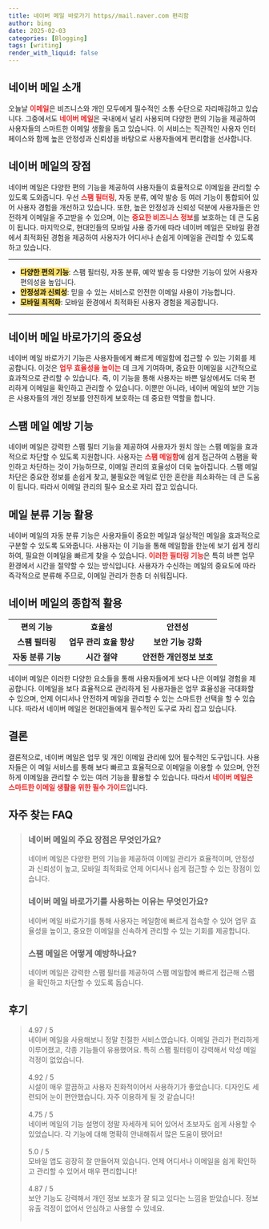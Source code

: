 ```yaml
---
title: 네이버 메일 바로가기 https//mail.naver.com 편리함
author: bing
date: 2025-02-03
categories: [Blogging]
tags: [writing]
render_with_liquid: false
---
```



<h2 id='네이버 메일 소개'>네이버 메일 소개</h2>

<p>오늘날 <b><span style="color: #ee2323;">이메일</span></b>은 비즈니스와 개인 모두에게 필수적인 소통 수단으로 자리매김하고 있습니다. 그중에서도 <b><span style="color: #ee2323;">네이버 메일</span></b>은 국내에서 널리 사용되며 다양한 편의 기능을 제공하여 사용자들의 스마트한 이메일 생활을 돕고 있습니다. 이 서비스는 직관적인 사용자 인터페이스와 함께 높은 안정성과 신뢰성을 바탕으로 사용자들에게 편리함을 선사합니다.</p>

<h2 id='네이버 메일의 장점'>네이버 메일의 장점</h2>

<p>네이버 메일은 다양한 편의 기능을 제공하여 사용자들이 효율적으로 이메일을 관리할 수 있도록 도와줍니다. 우선 <b><span style="color: #ee2323;">스팸 필터링</span></b>, 자동 분류, 예약 발송 등 여러 기능이 통합되어 있어 사용자 경험을 개선하고 있습니다. 또한, 높은 안정성과 신뢰성 덕분에 사용자들은 안전하게 이메일을 주고받을 수 있으며, 이는 <b><span style="color: #ee2323;">중요한 비즈니스 정보</span></b>를 보호하는 데 큰 도움이 됩니다. 마지막으로, 현대인들의 모바일 사용 증가에 따라 네이버 메일은 모바일 환경에서 최적화된 경험을 제공하여 사용자가 어디서나 손쉽게 이메일을 관리할 수 있도록 하고 있습니다.</p>

<hr />

<ul>
    <li><b><span style="background-color: #ffe066;">다양한 편의 기능</span></b>: 스팸 필터링, 자동 분류, 예약 발송 등 다양한 기능이 있어 사용자 편의성을 높입니다.</li>
    <li><b><span style="background-color: #ffe066;">안정성과 신뢰성</span></b>: 믿을 수 있는 서비스로 안전한 이메일 사용이 가능합니다.</li>
    <li><b><span style="background-color: #ffe066;">모바일 최적화</span></b>: 모바일 환경에서 최적화된 사용자 경험을 제공합니다.</li>
</ul>

<hr />

<h2 id='네이버 메일 바로가기의 중요성'>네이버 메일 바로가기의 중요성</h2>

<p>네이버 메일 바로가기 기능은 사용자들에게 빠르게 메일함에 접근할 수 있는 기회를 제공합니다. 이것은 <b><span style="color: #ee2323;">업무 효율성을 높이는</span></b> 데 크게 기여하며, 중요한 이메일을 시간적으로 효과적으로 관리할 수 있습니다. 즉, 이 기능을 통해 사용자는 바쁜 일상에서도 더욱 편리하게 이메일을 확인하고 관리할 수 있습니다. 이뿐만 아니라, 네이버 메일의 보안 기능은 사용자들의 개인 정보를 안전하게 보호하는 데 중요한 역할을 합니다.</p>

<h2 id='스팸 메일 예방 기능'>스팸 메일 예방 기능</h2>

<p>네이버 메일은 강력한 스팸 필터 기능을 제공하여 사용자가 원치 않는 스팸 메일을 효과적으로 차단할 수 있도록 지원합니다. 사용자는 <b><span style="color: #ee2323;">스팸 메일함</span></b>에 쉽게 접근하여 스팸을 확인하고 차단하는 것이 가능하므로, 이메일 관리의 효율성이 더욱 높아집니다. 스팸 메일차단은 중요한 정보를 손쉽게 찾고, 불필요한 메일로 인한 혼란을 최소화하는 데 큰 도움이 됩니다. 따라서 이메일 관리의 필수 요소로 자리 잡고 있습니다.</p>

<h2 id='메일 분류 기능 활용'>메일 분류 기능 활용</h2>

<p>네이버 메일의 자동 분류 기능은 사용자들이 중요한 메일과 일상적인 메일을 효과적으로 구분할 수 있도록 도와줍니다. 사용자는 이 기능을 통해 메일함을 한눈에 보기 쉽게 정리하여, 필요한 이메일을 빠르게 찾을 수 있습니다. <b><span style="color: #ee2323;">이러한 필터링 기능</span></b>은 특히 바쁜 업무 환경에서 시간을 절약할 수 있는 방식입니다. 사용자가 수신하는 메일의 중요도에 따라 즉각적으로 분류해 주므로, 이메일 관리가 한층 더 쉬워집니다.</p>

<h2 id='네이버 메일의 종합적 활용'>네이버 메일의 종합적 활용</h2>

<table>
    <tr>
        <td style="text-align: center; height: 17px;"><b>편의 기능</b></td>
        <td style="text-align: center; height: 17px;"><b>효율성</b></td>
        <td style="text-align: center; height: 17px;"><b>안전성</b></td>
    </tr>
    <tr>
        <td style="text-align: center; height: 17px;"><b>스팸 필터링</b></td>
        <td style="text-align: center; height: 17px;"><b>업무 관리 효율 향상</b></td>
        <td style="text-align: center; height: 17px;"><b>보안 기능 강화</b></td>
    </tr>
    <tr>
        <td style="text-align: center; height: 17px;"><b>자동 분류 기능</b></td>
        <td style="text-align: center; height: 17px;"><b>시간 절약</b></td>
        <td style="text-align: center; height: 17px;"><b>안전한 개인정보 보호</b></td>
    </tr>
</table>

<p>네이버 메일은 이러한 다양한 요소들을 통해 사용자들에게 보다 나은 이메일 경험을 제공합니다. 이메일을 보다 효율적으로 관리하게 된 사용자들은 업무 효율성을 극대화할 수 있으며, 언제 어디서나 안전하게 메일을 관리할 수 있는 스마트한 선택을 할 수 있습니다. 따라서 네이버 메일은 현대인들에게 필수적인 도구로 자리 잡고 있습니다.</p>

<h2 id='결론'>결론</h2>

<p>결론적으로, 네이버 메일은 업무 및 개인 이메일 관리에 있어 필수적인 도구입니다. 사용자들은 이 메일 서비스를 통해 보다 빠르고 효율적으로 이메일을 이용할 수 있으며, 안전하게 이메일을 관리할 수 있는 여러 기능을 활용할 수 있습니다. 따라서 <b><span style="color: #ee2323;">네이버 메일은 스마트한 이메일 생활을 위한 필수 가이드</span></b>입니다.</p>


<h2 id='자주_찾는_FAQ'>자주 찾는 FAQ</h2>
<div itemscope="" itemtype="https://schema.org/FAQPage"> 
<blockquote> 
<div itemscope="" itemprop="mainEntity" itemtype="https://schema.org/Question"> 
<h3 itemprop="name">네이버 메일의 주요 장점은 무엇인가요?</h3> 
<div itemscope="" itemprop="acceptedAnswer" itemtype="https://schema.org/Answer"> 
<span itemprop="text"> 
<p>네이버 메일은 다양한 편의 기능을 제공하여 이메일 관리가 효율적이며, 안정성과 신뢰성이 높고, 모바일 최적화로 언제 어디서나 쉽게 접근할 수 있는 장점이 있습니다.</p> 
</span> 
</div> 
</div> 

<div itemscope="" itemprop="mainEntity" itemtype="https://schema.org/Question"> 
<h3 itemprop="name">네이버 메일 바로가기를 사용하는 이유는 무엇인가요?</h3> 
<div itemscope="" itemprop="acceptedAnswer" itemtype="https://schema.org/Answer"> 
<span itemprop="text"> 
<p>네이버 메일 바로가기를 통해 사용자는 메일함에 빠르게 접속할 수 있어 업무 효율성을 높이고, 중요한 이메일을 신속하게 관리할 수 있는 기회를 제공합니다.</p> 
</span> 
</div> 
</div> 

<div itemscope="" itemprop="mainEntity" itemtype="https://schema.org/Question"> 
<h3 itemprop="name">스팸 메일은 어떻게 예방하나요?</h3> 
<div itemscope="" itemprop="acceptedAnswer" itemtype="https://schema.org/Answer"> 
<span itemprop="text"> 
<p>네이버 메일은 강력한 스팸 필터를 제공하여 스팸 메일함에 빠르게 접근해 스팸을 확인하고 차단할 수 있도록 돕습니다.</p> 
</span> 
</div> 
</div> 
</blockquote> 
</div>
<h2 id='후기'>후기</h2>
<div itemscope itemtype="https://schema.org/Product">
  <blockquote>
  <div itemprop="review" itemscope itemtype="https://schema.org/Review">
      <div itemprop="reviewRating" itemscope itemtype="https://schema.org/Rating"> <span itemprop="ratingValue">4.97</span> / <span itemprop="bestRating">5</span> </div>
      <span itemprop="reviewBody">네이버 메일을 사용해보니 정말 친절한 서비스였습니다. 이메일 관리가 편리하게 이루어졌고, 각종 기능들이 유용했어요. 특히 스팸 필터링이 강력해서 악성 메일 걱정이 없었습니다.</span>
  </div>
  <br>
  <div itemprop="review" itemscope itemtype="https://schema.org/Review">
      <div itemprop="reviewRating" itemscope itemtype="https://schema.org/Rating"> <span itemprop="ratingValue">4.92</span> / <span itemprop="bestRating">5</span> </div>
      <span itemprop="reviewBody">시설이 매우 깔끔하고 사용자 친화적이어서 사용하기가 좋았습니다. 디자인도 세련되어 눈이 편안했습니다. 자주 이용하게 될 것 같습니다!</span>
  </div>
  <br>
  <div itemprop="review" itemscope itemtype="https://schema.org/Review">
      <div itemprop="reviewRating" itemscope itemtype="https://schema.org/Rating"> <span itemprop="ratingValue">4.75</span> / <span itemprop="bestRating">5</span> </div>
      <span itemprop="reviewBody">네이버 메일의 기능 설명이 정말 자세하게 되어 있어서 초보자도 쉽게 사용할 수 있었습니다. 각 기능에 대해 명확히 안내해줘서 많은 도움이 됐어요!</span>
  </div>
  <br>
  <div itemprop="review" itemscope itemtype="https://schema.org/Review">
      <div itemprop="reviewRating" itemscope itemtype="https://schema.org/Rating"> <span itemprop="ratingValue">5.0</span> / <span itemprop="bestRating">5</span> </div>
      <span itemprop="reviewBody">모바일 앱도 굉장히 잘 만들어져 있습니다. 언제 어디서나 이메일을 쉽게 확인하고 관리할 수 있어서 매우 편리합니다!</span>
  </div>
  <br>
  <div itemprop="review" itemscope itemtype="https://schema.org/Review">
      <div itemprop="reviewRating" itemscope itemtype="https://schema.org/Rating"> <span itemprop="ratingValue">4.87</span> / <span itemprop="bestRating">5</span> </div>
      <span itemprop="reviewBody">보안 기능도 강력해서 개인 정보 보호가 잘 되고 있다는 느낌을 받았습니다. 정보 유출 걱정이 없어서 안심하고 사용할 수 있네요.</span>
  </div>
  <br>
  </blockquote>
</div>
